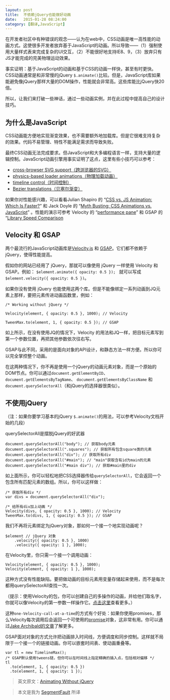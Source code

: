 ```yaml
---
layout: post
title:  不依赖jQuery也能做好动画
date:   2015-01-28 08:24:00
category: [翻译,JavaScript]
---
```

在开发者社区中有种错误的观念——认为在web中，CSS动画是唯一高性能的动画方式。这使很多开发者放弃基于JavaScript的动画。所以导致——（1）强制使用大量样式表来完成复杂的UI交互，（2）不能很好地支持IE8、9，（3）放弃只有JS才能完成的完美物理运动效果。

事实证明：基于JavaScript的动画和基于CSS的动画一样快，甚至有时更快。CSS动画通常是和非常慢的jQuery `$.animate()`比较。但是，JavaScript库如果能避免像jQuery那样大量的DOM操作，性能就会非常高。这些库能比jQuery快20倍。

所以，让我们来打破一些神话，通过一些动画实例，并在此过程中提高自己的设计技巧。

<!--more-->

## 为什么是JavaScript

CSS动画能方便地实现渐变效果，也不需要额外地加载库。但是它很难支持复杂的效果。代码不易管理、特性不能满足需求而导致失败。

最终CSS动画无法完成要求。但JavaScript和大多编程语言一样，支持大量的逻辑控制。JavaScript动画引擎用事实证明了这点，这里有些小技巧可以参考：

*   [cross-browser SVG support（跨浏览器的SVG）](http://codepen.io/sol0mka/full/jpecs/)<sup class="po" id="note-1">
*   [physics-based loader animations（物理加载动画）](http://codepen.io/timothyrourke/full/wojke/)<sup class="po" id="note-2">
*   [timeline control（时间控制）](http://codepen.io/GreenSock/full/yhEmn/)
*   [Bezier translations（贝塞尔渐变）](http://codepen.io/GreenSock/full/LuIJj/)




如果你对性能感兴趣，可以看看Julian Shapiro 的 “[CSS vs. JS Animation: Which Is Faster?](http://davidwalsh.name/css-js-animation)” 和
Jack Doyle 的 “[Myth Busting: CSS Animations vs. JavaScript](http://css-tricks.com/myth-busting-css-animations-vs-javascript/)” 。性能的演示可参考  Velocity 的 “[performance pane](http://velocityjs.org)” 和 GSAP 的 “[Library Speed Comparison](http://codepen.io/GreenSock/full/srfxA/)

## Velocity 和 GSAP

两个最流行的JavaScript动画库是[Velocity.js](http://velocityjs.org) 和 [GSAP](http://greensock.com/gsap/)。它们都不依赖于jQuery，使得性能提高。



假如你的网站已经用了 jQuery，那就可以像使用 jQuery 一样使用 Velocity 和 GSAP。例如： `$element.animate({ opacity: 0.5 }); ` 就可以写成 `$element.velocity({ opacity: 0.5 })`。

如果你没有使用 jQuery 也能使用这两个库。但是不能像绑定一系列动画到JQ元素上那样，要把元素传进动画函数里，例如：

```
/* Working without jQuery */

Velocity(element, { opacity: 0.5 }, 1000); // Velocity

TweenMax.to(element, 1, { opacity: 0.5 }); // GSAP
```

如上所示，在没有使用JQ的情况下，Velocity 的用法和JQ一样，把目标元素写到第一个参数位置，再把其他参数依次往右写。

GSAP与此不同，采用的是面向对象的API设计，和静态方法一样方便。所以你可以完全掌控整个动画。

在这两种情况下，你不再是使用一个jQuery的动画元素对象，而是一个原始的DOM节点。你可以通过`document.getElementByID`、`document.getElementsByTagName`、 `document.getElementsByClassName` 和 `document.querySelectorAll`（和jQuery的选择器很类似）。

## 不使用jQuery
（注：如果你要学习基本的jQuery  `$.animate()`的用法，可以参考Velocity文档开始的几段）

querySelectorAll是摆脱jQuery的好武器

    document.querySelectorAll("body"); // 获取body元素
    document.querySelectorAll(".squares"); // 获取所有包含square类的元素
    document.querySelectorAll("div"); // 获取所有div
    document.querySelectorAll("#main"); // "main"获取含有id为main的元素
    document.querySelectorAll("#main div"); // 获取#main里的div

如上面所示，你可以轻松地把CSS选择器传给`querySelectorAll`，它会返回一个包含所有匹配元素的数组。所以，你可以这样做：
```
/* 获取所有div */
var divs = document.querySelectorAll("div");

/* 给所有div加上动画 */
Velocity(divs, { opacity: 0.5 }, 1000); // Velocity
TweenMax.to(divs, 1, { opacity: 0.5 }); // GSAP
```

我们不再将元素绑定为jQuery对象，那如何一个接一个地实现动画呢？

    $element // jQuery 对象
        .velocity({ opacity: 0.5 }, 1000)
        .velocity({ opacity: 1 }, 1000);

在Velocity里，你只需一个接一个调用动画：

    Velocity(element, { opacity: 0.5 }, 1000);
    Velocity(element, { opacity: 1 }, 1000);

这种方式没有性能缺陷。要把做动画的目标元素用变量存储起来使用，而不是每次都用querySelectorAll查找一次。

（提示：使用Velocity的包，你可以创建自己的多操作的动画，并给他们取名字，你就可以像Velocity的第一参数一样操作它。[点击这里][1]查看更多。）

这种`one-Velocity-call-at-a-time`的方式有个好处：如果你使用promises，那么Velocity每次调用后会返回一个可使用的[promise][2]对象，这非常有用。你可以通过[Jake Archibald的文章][3]了解更多。

GSAP面对对象的方式允许把动画排入时间线，方便调度和同步控制。这样就不局限于一个接一个的链接动画。你可以嵌套时间表、使动画重叠等。

    var tl = new TimelineMax();
    /* GSAP默认使用tweens链，但你可以在时间线上指定精确的插入点，包括相对偏移 */
    tl
      .to(element, 1, { opacity: 0.5 })
      .to(element, 1, { opacity: 1 });

> 英文原文：[Animating Without jQuery][4]

> 本文是我为 [SegmentFault][5] 所译

  [1]: http://velocityjs.org/#uiPack
  [2]: http://velocityjs.org/#promises
  [3]: http://www.html5rocks.com/en/tutorials/es6/promises/
  [4]: http://www.smashingmagazine.com/2014/09/04/animating-without-jquery/?utm_source=tuicool
  [5]: http://segmentfault.com/blog/news/1190000002522213
